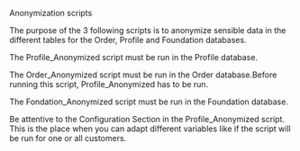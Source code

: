 Anonymization scripts

The purpose of the 3 following scripts is to anonymize sensible data in the different tables 
for the Order, Profile and Foundation databases.



The Profile_Anonymized script must be run in the Profile database. 

The Order_Anonymized script must be run in the Order database.Before running this script, 
Profile_Anonymized has to be run.

The Fondation_Anonymized script must be run in the Foundation database.

Be attentive to the Configuration Section in the Profile_Anonymized script.
This is the place when you can adapt different variables like if the script will be run for one or all customers.



